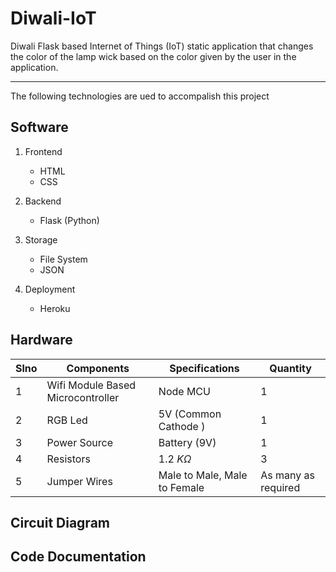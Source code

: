 # Diwali-IoT

Diwali Flask based Internet of Things (IoT) static application that changes the color of the lamp wick based on the color given by the user in the application.

---

The following technologies are ued to accompalish this project

## Software

1. Frontend

   - HTML
   - CSS

2. Backend

   - Flask (Python)

3. Storage

   - File System
   - JSON

4. Deployment
   - Heroku

## Hardware

| Slno | Components                        | Specifications               | Quantity            |
| ---- | --------------------------------- | ---------------------------- | ------------------- |
| 1    | Wifi Module Based Microcontroller | Node MCU                     | 1                   |
| 2    | RGB Led                           | 5V (Common Cathode )         | 1                   |
| 3    | Power Source                      | Battery (9V)                 | 1                   |
| 4    | Resistors                         | 1.2 $K\Omega$                | 3                   |
| 5    | Jumper Wires                      | Male to Male, Male to Female | As many as required |

## Circuit Diagram

## Code Documentation
